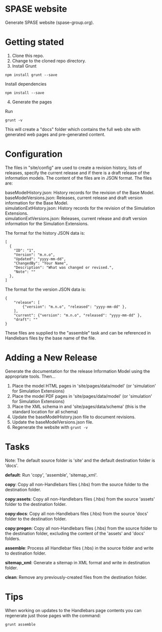 # SPASE website
Generate SPASE website (spase-group.org).

# Getting stated

1. Clone this repo.
2. Change to the cloned repo directory.
3. Install Grunt 

```
npm install grunt --save
```

Install dependencies

```
npm install --save
```

4. Generate the pages

Run 

```
grunt -v
```

This will create a "docs" folder which contains the full web site with generated web pages and
pre-generated content.

# Configuration

The files in "site/config" are used to create a revision history, lists of releases, specify the current release and if there is 
a draft release of the information models. The content of the files are in JSON format. The files are:

baseModelHistory.json: History records for the revision of the Base Model.  
baseModelVersions.json: Releases, current release and draft version information for the Base Model.  
simulationExtHistory.json: History records for the revision of the Simulation Extensions.  
simulationExtVersions.json: Releases, current release and draft version information for the Simulation Extensions.  

The format for the history JSON data is:

```
[
  {
    "ID": "1",
    "Version": "m.n.o",
    "Updated": "yyyy-mm-dd",
    "ChangedBy": "Your Name",
    "Description": "What was changed or revised.",
    "Note": ""
  },
]
```

The format for the version JSON data is:

```
{
	"release": [
		{"version": "m.n.o", "released": "yyyy-mm-dd" },
	],
	"current": {"version": "m.n.o", "released": "yyyy-mm-dd" },
	"draft": ""
}
```

These files are supplied to the "assemble" task and can be referenced in Handlebars files by the base name of the file.

# Adding a New Release

Generate the documentation for the release Information Model using the appropriate tools. Then...

1. Place the model HTML pages in 'site/pages/data/model' (or 'simulation' for Simulation Extensions)
2. Place the model PDF pages in 'site/pages/data/model' (or 'simulation' for Simulation Extensions)
3. Place the XML schema in and 'site/pages/data/schema' (this is the standard location for all schema)
5. Update the baseModelHistory.json file to document revisions.
6. Update the baseModelVersions.json file.
7. Regenerate the website with ```grunt -v```


# Tasks

Note: The default source folder is 'site' and the default destination folder is 'docs'.

**default**: Run 'copy', 'assemble', 'sitemap_xml'.

**copy**: Copy all non-Handlebars files (.hbs) from the source folder to the destination folder.

**copy:assets**: Copy all non-Handlebars files (.hbs) from the source 'assets' folder to the destination folder.

**copy:docs**: Copy all non-Handlebars files (.hbs) from the source 'docs' folder to the destination folder.

**copy:pregen**: Copy all non-Handlebars files (.hbs) from the source folder to the destination folder, excluding the content of the 'assets' and 'docs' folders.

**assemble**: Process all Handlebar files (.hbs) in the source folder and write to destination folder.

**sitemap_xml**: Generate a sitemap in XML format and write in destination folder.

**clean**: Remove any previously-created files from the destination folder.

# Tips

When working on updates to the Handlebars page contents you can regenerate just those pages with the command: 

```
grunt assemble
```

